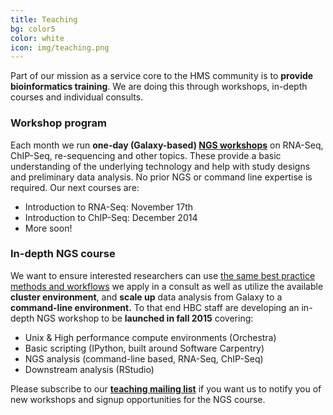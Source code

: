 ```yaml
---
title: Teaching
bg: color5
color: white
icon: img/teaching.png
---
```


Part of our mission as a service core to the HMS community is to **provide bioinformatics training**. We are doing this through workshops, in-depth courses and individual consults.


### Workshop program 

Each month we run **one-day (Galaxy-based) [NGS workshops](http://scriptogr.am/ohofmann/about)** on RNA-Seq, ChIP-Seq, re-sequencing and other topics. These provide a basic understanding of the underlying technology and help with study designs and preliminary data analysis. No prior NGS or command line expertise is required. Our next courses are: 

* Introduction to RNA-Seq: November 17th
* Introduction to ChIP-Seq: December 2014
* More soon!

### In-depth NGS course

We want to ensure interested researchers can use [the same best practice methods and workflows](https://bcbio-nextgen.readthedocs.org/) we apply in a consult as well as utilize the available **cluster environment**, and **scale up** data analysis from Galaxy to a **command-line environment.** To that end HBC staff are developing an in-depth NGS workshop to be **launched in fall 2015** covering:

* Unix & High performance compute environments (Orchestra)
* Basic scripting (IPython, built around Software Carpentry)
* NGS analysis (command-line based, RNA-Seq, ChIP-Seq)
* Downstream analysis (RStudio)

Please subscribe to our **[teaching mailing list](TBA)** if you want us to notify you of new workshops and signup opportunities for the NGS course.

